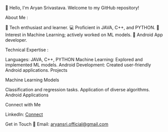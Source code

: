 👋 Hello, I'm Aryan Srivastava. Welcome to my GitHub repository!

About Me :

🚀 Tech enthusiast and learner.
💻 Proficient in JAVA, C++, and PYTHON.
🤖 Interest in Machine Learning; actively worked on ML models.
📱 Android App developer.

Technical Expertise :

Languages: JAVA, C++, PYTHON
Machine Learning: Explored and implemented ML models.
Android Development: Created user-friendly Android applications.
Projects

Machine Learning Models

Classification and regression tasks.
Application of diverse algorithms.
Android Applications

Connect with Me

LinkedIn: [Connect](http://linkedin.com/in/aryan-srivastava-006965222)

Get in Touch
📧 Email: aryansri.official@gmail.com
